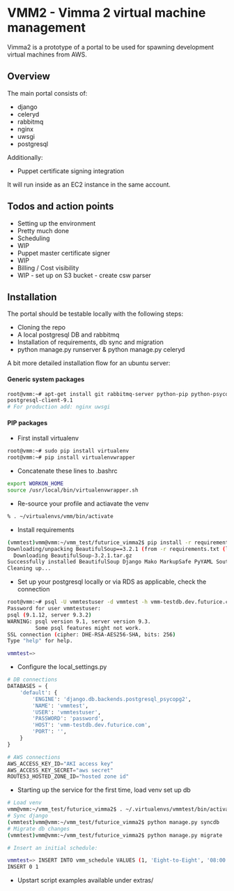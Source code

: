 
VMM2 - Vimma 2 virtual machine management
=========================================

Vimma2 is a prototype of a portal to be used for spawning development virtual machines from AWS.

Overview
--------

The main portal consists of:

- django
- celeryd
- rabbitmq
- nginx
- uwsgi
- postgresql

Additionally:

- Puppet certificate signing integration

It will run inside as an EC2 instance in the same account.

Todos and action points
-----------------------

- Setting up the environment
 - Pretty much done
- Scheduling
 - WIP
- Puppet master certificate signer
 - WIP
- Billing / Cost visibility
 - WIP - set up on S3 bucket - create csw parser

Installation
------------

The portal should be testable locally with the following steps:
- Cloning the repo
- A local postgresql DB and rabbitmq
- Installation of requirements, db sync and migration
- python manage.py runserver & python manage.py celeryd

A bit more detailed installation flow for an ubuntu server:

#### Generic system packages

```bash
root@vmm:~# apt-get install git rabbitmq-server python-pip python-psycopg2 libpq-dev python-dev postgresql-client-common language-pack-fi \
postgresql-client-9.1
# For production add: nginx uwsgi
```

#### PIP packages

- First install virtualenv

```bash
root@vmm:~# sudo pip install virtualenv
root@vmm:~# pip install virtualenvwrapper
```

- Concatenate these lines to .bashrc

```bash
export WORKON_HOME
source /usr/local/bin/virtualenvwrapper.sh
```
- Re-source your profile and actiavate the venv

```bash
% . ~/virtualenvs/vmm/bin/activate
```

- Install requirements

```bash
(vmmtest)vmm@vmm:~/vmm_test/futurice_vimma2$ pip install -r requirements.txt
Downloading/unpacking BeautifulSoup==3.2.1 (from -r requirements.txt (line 1))
  Downloading BeautifulSoup-3.2.1.tar.gz
Successfully installed BeautifulSoup Django Mako MarkupSafe PyYAML South UgliPyJS amqp anyjson assetgen backports.ssl-match-hostname billiard boto celery django-celery kombu psycopg2 pytz requests simp
Cleaning up...
```

- Set up your postgresql locally or via RDS as applicable, check the connection

```bash
root@vmm:~# psql -U vmmtestuser -d vmmtest -h vmm-testdb.dev.futurice.com
Password for user vmmtestuser:
psql (9.1.12, server 9.3.2)
WARNING: psql version 9.1, server version 9.3.
         Some psql features might not work.
SSL connection (cipher: DHE-RSA-AES256-SHA, bits: 256)
Type "help" for help.

vmmtest=>
```
- Configure the local_settings.py

```python
# DB connections
DATABASES = {
    'default': {
        'ENGINE': 'django.db.backends.postgresql_psycopg2',
        'NAME': 'vmmtest',
        'USER': 'vmmtestuser',
        'PASSWORD': 'password',
        'HOST': 'vmm-testdb.dev.futurice.com',
        'PORT': '',
    }
}

# AWS connections
AWS_ACCESS_KEY_ID="AKI access key"
AWS_ACCESS_KEY_SECRET="aws secret"
ROUTE53_HOSTED_ZONE_ID="hosted zone id"
```

- Starting up the service for the first time, load venv set up db

```bash
# Load venv
vmm@vmm:~/vmm_test/futurice_vimma2$ . ~/.virtualenvs/vmmtest/bin/activate
# Sync django
(vmmtest)vmm@vmm:~/vmm_test/futurice_vimma2$ python manage.py syncdb
# Migrate db changes
(vmmtest)vmm@vmm:~/vmm_test/futurice_vimma2$ python manage.py migrate

# Insert an initial schedule:

vmmtest=> INSERT INTO vmm_schedule VALUES (1, 'Eight-to-Eight', '08:00:00', '20:00:00', 'tttttff');
INSERT 0 1
```

- Upstart script examples available under extras/
